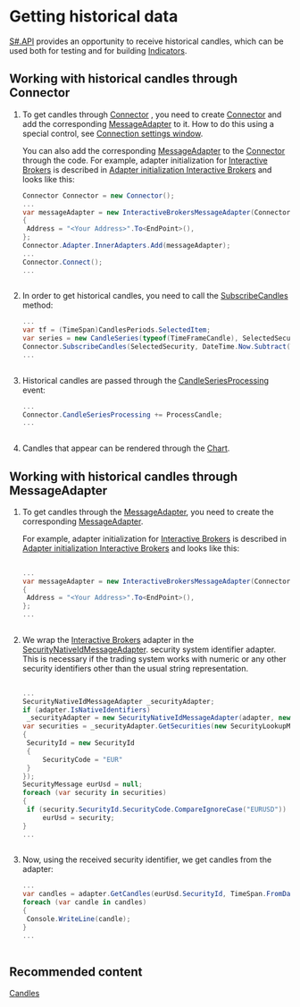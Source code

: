 # Getting historical data

[S\#.API](StockSharpAbout.md) provides an opportunity to receive historical candles, which can be used both for testing and for building [Indicators](Indicators.md). 

## Working with historical candles through Connector

1. To get candles through [Connector](xref:StockSharp.Algo.Connector) , you need to create [Connector](xref:StockSharp.Algo.Connector) and add the corresponding [MessageAdapter](xref:StockSharp.Messages.MessageAdapter) to it. How to do this using a special control, see [Connection settings window](API_UI_ConnectorWindow.md).

   You can also add the corresponding [MessageAdapter](xref:StockSharp.Messages.MessageAdapter) to the [Connector](xref:StockSharp.Algo.Connector) through the code. For example, adapter initialization for [Interactive Brokers](IB.md) is described in [Adapter initialization Interactive Brokers](IBSample.md) and looks like this:

   ```cs
   Connector Connector = new Connector();				
   ...				
   var messageAdapter = new InteractiveBrokersMessageAdapter(Connector.TransactionIdGenerator)
   {
   	Address = "<Your Address>".To<EndPoint>(),
   };
   Connector.Adapter.InnerAdapters.Add(messageAdapter);
   ...	
   Connector.Connect();
   ...
   							
   ```
2. In order to get historical candles, you need to call the [SubscribeCandles](xref:StockSharp.Algo.Connector.SubscribeCandles) method: 

   ```cs
   ...
   var tf = (TimeSpan)CandlesPeriods.SelectedItem;
   var series = new CandleSeries(typeof(TimeFrameCandle), SelectedSecurity, tf);
   Connector.SubscribeCandles(SelectedSecurity, DateTime.Now.Subtract(TimeSpan.FromTicks(tf.Ticks * 100)), DateTime.Now);
   ...
   			
   ```
3. Historical candles are passed through the [CandleSeriesProcessing](xref:StockSharp.Algo.Connector.CandleSeriesProcessing) event: 

   ```cs
   ...
   Connector.CandleSeriesProcessing += ProcessCandle;
   ...
   			
   ```
4. Candles that appear can be rendered through the [Chart](CandlesUI.md).

## Working with historical candles through MessageAdapter

1. To get candles through the [MessageAdapter](xref:StockSharp.Messages.MessageAdapter), you need to create the corresponding [MessageAdapter](xref:StockSharp.Messages.MessageAdapter).

   For example, adapter initialization for [Interactive Brokers](IB.md) is described in [Adapter initialization Interactive Brokers](IBSample.md) and looks like this:

   ```cs
   		
   ...         
   var messageAdapter = new InteractiveBrokersMessageAdapter(Connector.TransactionIdGenerator)
   {
   	Address = "<Your Address>".To<EndPoint>(),
   };
   ...
   							
   ```
2. We wrap the [Interactive Brokers](IB.md) adapter in the [SecurityNativeIdMessageAdapter](xref:StockSharp.Algo.SecurityNativeIdMessageAdapter). security system identifier adapter. This is necessary if the trading system works with numeric or any other security identifiers other than the usual string representation.

   ```cs
   	
   ...
   SecurityNativeIdMessageAdapter _securityAdapter;
   if (adapter.IsNativeIdentifiers)
   	_securityAdapter = new SecurityNativeIdMessageAdapter(adapter, new InMemoryNativeIdStorage());
   var securities = _securityAdapter.GetSecurities(new SecurityLookupMessage
   {
   	SecurityId = new SecurityId
   	{
   		SecurityCode = "EUR"
   	}
   });
   SecurityMessage eurUsd = null;
   foreach (var security in securities)
   {
   	if (security.SecurityId.SecurityCode.CompareIgnoreCase("EURUSD"))
   		eurUsd = security;
   }
   ...
   							
   ```
3. Now, using the received security identifier, we get candles from the adapter: 

   ```cs
   ...
   var candles = adapter.GetCandles(eurUsd.SecurityId, TimeSpan.FromDays(1), DateTimeOffset.Now.AddDays(-100), DateTimeOffset.Now);
   foreach (var candle in candles)
   {
   	Console.WriteLine(candle);
   }
   ...
   			
   ```

## Recommended content

[Candles](Candles.md)
